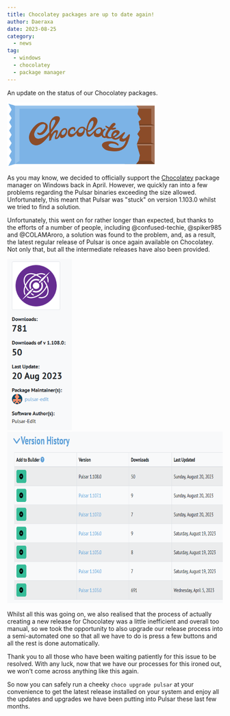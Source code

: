 ```yaml
---
title: Chocolatey packages are up to date again!
author: Daeraxa
date: 2023-08-25
category:
  - news
tag:
  - windows
  - chocolatey
  - package manager
---
```


An update on the status of our Chocolatey packages.

<!-- more -->

<img src="./assets/chocolatey.png" height="150" />

As you may know, we decided to officially support the [Chocolatey](https://chocolatey.org/) package manager on Windows back in April. However, we quickly ran into a few problems regarding the Pulsar binaries exceeding the size allowed. Unfortunately, this meant that Pulsar was "stuck" on version 1.103.0 whilst we tried to find a solution.

Unfortunately, this went on for rather longer than expected, but thanks to the efforts of a number of people, including @confused-techie, @spiker985 and @COLAMAroro, a solution was found to the problem, and, as a result, the latest regular release of Pulsar is once again available on Chocolatey. Not only that, but all the intermediate releases have also been provided.

<img src="./assets/choco-pulsar.png" height=400><img src="./assets/choco-versions.png" height=400>

Whilst all this was going on, we also realised that the process of actually creating a new release for Chocolatey was a little inefficient and overall too manual, so we took the opportunity to also upgrade our release process into a semi-automated one so that all we have to do is press a few buttons and all the rest is done automatically.

Thank you to all those who have been waiting patiently for this issue to be resolved. With any luck, now that we have our processes for this ironed out, we won't come across anything like this again.

So now you can safely run a cheeky `choco upgrade pulsar` at your convenience to get the latest release installed on your system and enjoy all the updates and upgrades we have been putting into Pulsar these last few months.
